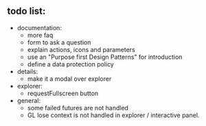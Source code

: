 ## todo list:
 - documentation:
    - more faq
    - form to ask a question
    - explain actions, icons and parameters
    - use an "Purpose first Design Patterns" for introduction
    - define a data protection policy
 - details:
   - make it a modal over explorer
 - explorer:
   - requestFullscreen button
 - general:
   - some failed futures are not handled
   - GL lose context is not handled in explorer / interactive panel.
